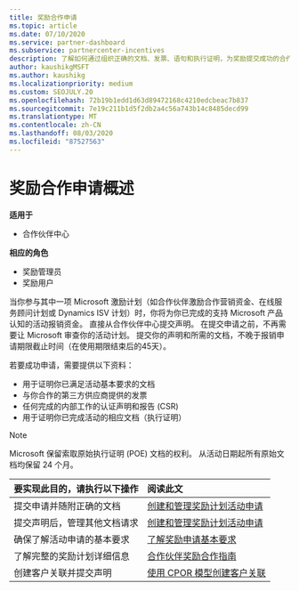 ```yaml
---
title: 奖励合作申请
ms.topic: article
ms.date: 07/10/2020
ms.service: partner-dashboard
ms.subservice: partnercenter-incentives
description: 了解如何通过组织正确的文档、发票、语句和执行证明，为奖励提交成功的合作声明。
author: kaushikgMSFT
ms.author: kaushikg
ms.localizationpriority: medium
ms.custom: SEOJULY.20
ms.openlocfilehash: 72b19b1edd1d63d89472168c4210edcbeac7b837
ms.sourcegitcommit: 7e19c211b1d5f2db2a4c56a743b14c8485decd99
ms.translationtype: MT
ms.contentlocale: zh-CN
ms.lasthandoff: 08/03/2020
ms.locfileid: "87527563"
---
```

# <a name="incentives-co-op-claims-overview"></a>奖励合作申请概述

**适用于**

- 合作伙伴中心

**相应的角色**

- 奖励管理员
- 奖励用户

当你参与其中一项 Microsoft 激励计划（如合作伙伴激励合作营销资金、在线服务顾问计划或 Dynamics ISV 计划）时，你将为你已完成的支持 Microsoft 产品认知的活动报销资金。 直接从合作伙伴中心提交声明。 在提交申请之前，不再需要让 Microsoft 审查你的活动计划。 提交你的声明和所需的文档，不晚于报销申请期限截止时间（在使用期限结束后的45天）。

若要成功申请，需要提供以下资料：

- 用于证明你已满足活动基本要求的文档
- 与你合作的第三方供应商提供的发票
- 任何完成的内部工作的认证声明和报告 (CSR)
- 用于证明你已完成活动的相应文档（执行证明） 

>[!NOTE]
>Microsoft 保留索取原始执行证明 (POE) 文档的权利。 从活动日期起所有原始文档均保留 24 个月。 

|**要实现此目的，请执行以下操作**   |**阅读此文**   |
|-----------------|:--------------------------------------|
|提交申请并随附正确的文档|[创建和管理奖励计划活动申请](create-incentives-claims.md)|
|提交声明后，管理其他文档请求|[创建和管理奖励计划活动申请](create-incentives-claims.md)  |
|确保了解活动申请的基本要求|[了解奖励申请基本要求](core-requirements.md)   |
|了解完整的奖励计划详细信息|[合作伙伴奖励合作指南](https://assets.microsoft.com/coop-guidebook.pdf)
|创建客户关联并提交声明 |[使用 CPOR 模型创建客户关联](submit-osa-claim.md)|
                                                                                 
                                   
